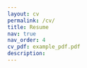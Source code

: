 ```yaml
---
layout: cv
permalink: /cv/
title: Resume
nav: true
nav_order: 4
cv_pdf: example_pdf.pdf
description: 
---
```

